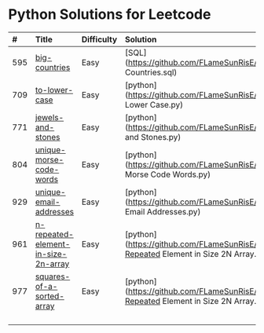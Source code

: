 # Python Solutions for Leetcode

| \# | Title | Difficulty | Solution |
| :--- | :--- | :--- | :--- |
| 595 | [big-countries](https://leetcode.com/problems/big-countries/) | Easy | [SQL](https://github.com/FLameSunRisE/leetcode/blob/master/python/595_Big Countries.sql) |
| 709 | [to-lower-case](https://leetcode.com/problems/to-lower-case/) | Easy | [python](https://github.com/FLameSunRisE/leetcode/blob/master/python/709_To Lower Case.py) |
| 771 | [jewels-and-stones](https://leetcode.com/problems/jewels-and-stones/) | Easy | [python](https://github.com/FLameSunRisE/leetcode/blob/master/python/771_Jewels and Stones.py) |
| 804 | [unique-morse-code-words](https://leetcode.com/problems/unique-morse-code-words/) | Easy | [python](https://github.com/FLameSunRisE/leetcode/blob/master/python/804_Unique Morse Code Words.py) |
| 929 | [unique-email-addresses](https://leetcode.com/problems/unique-email-addresses/ "unique-email-addresses") | Easy | [python](https://github.com/FLameSunRisE/leetcode/blob/master/python/929_Unique Email Addresses.py) |
| 961 | [n-repeated-element-in-size-2n-array](https://leetcode.com/problems/n-repeated-element-in-size-2n-array/) | Easy | [python](https://github.com/FLameSunRisE/leetcode/blob/master/python/961_N-Repeated Element in Size 2N Array.py#L3) |
| 977 | [squares-of-a-sorted-array](https://leetcode.com/problems/squares-of-a-sorted-array/) | Easy | [python](https://github.com/FLameSunRisE/leetcode/blob/master/python/961_N-Repeated Element in Size 2N Array.py) |
|  |  |  |  |
|  |  |  |  |
|  |  |  |  |
|  |  |  |  |




